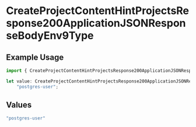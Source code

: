 # CreateProjectContentHintProjectsResponse200ApplicationJSONResponseBodyEnv9Type

## Example Usage

```typescript
import { CreateProjectContentHintProjectsResponse200ApplicationJSONResponseBodyEnv9Type } from "@vercel/sdk/models/operations";

let value: CreateProjectContentHintProjectsResponse200ApplicationJSONResponseBodyEnv9Type =
    "postgres-user";
```

## Values

```typescript
"postgres-user"
```